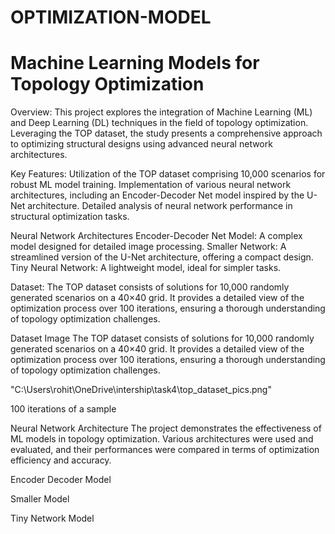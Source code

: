 # OPTIMIZATION-MODEL
# Machine Learning Models for Topology Optimization

Overview:
This project explores the integration of Machine Learning (ML) and Deep Learning (DL) techniques in the field of topology optimization. Leveraging the TOP dataset, the study presents a comprehensive approach to optimizing structural designs using advanced neural network architectures.

Key Features:
Utilization of the TOP dataset comprising 10,000 scenarios for robust ML model training.
Implementation of various neural network architectures, including an Encoder-Decoder Net model inspired by the U-Net architecture.
Detailed analysis of neural network performance in structural optimization tasks.

Neural Network Architectures
Encoder-Decoder Net Model: A complex model designed for detailed image processing.
Smaller Network: A streamlined version of the U-Net architecture, offering a compact design.
Tiny Neural Network: A lightweight model, ideal for simpler tasks.

Dataset:
The TOP dataset consists of solutions for 10,000 randomly generated scenarios on a 40×40 grid. It provides a detailed view of the optimization process over 100 iterations, ensuring a thorough understanding of topology optimization challenges.

Dataset Image
The TOP dataset consists of solutions for 10,000 randomly generated scenarios on a 40×40 grid. It provides a detailed view of the optimization process over 100 iterations, ensuring a thorough understanding of topology optimization challenges.

"C:\Users\rohit\OneDrive\intership\task4\top_dataset_pics.png"

100 iterations of a sample

Neural Network Architecture
The project demonstrates the effectiveness of ML models in topology optimization. Various architectures were used and evaluated, and their performances were compared in terms of optimization efficiency and accuracy.

Encoder Decoder Model


Smaller Model


Tiny Network Model


